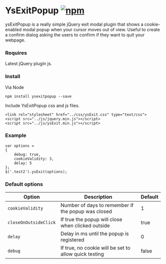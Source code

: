 # YsExitPopup [![npm](https://img.shields.io/npm/v/ysexitpopup.svg)](https://www.npmjs.com/package/ysexitpopup)

ysExitPopup is a really simple jQuery exit modal plugin that shows a cookie-enabled modal popup when your cursor moves out of view. Useful to create a confirm dialog asking the users to confirm if they want to quit your webpage.

### Requires
Latest jQuery plugin js.

### Install

Via Node

``` 
npm install ysexitpopup --save

```

Include YsExitPopup css and js files.

``` 
<link rel="stylesheet" href="../css/ysExit.css" type="text/css">
<script src="../js/jquery.min.js"></script>
<script src="../js/ysExit.min.js"></script>
```

### Example

```
var options = 
{
	debug: true,
    cookieValidity: 3,
    delay: 5
};
$('.test2').ysExit(options);
```

### Default options

Option | Description | Default
-------|-------------|--------
`cookieValidity`|Number of days to remember if the popup was closed|1
`closeOnOutsideClick`|If true the popup will close when clicked outside|true
`delay`|Delay in ms until the popup is registered|0
`debug`|If true, no cookie will be set to allow quick testing|false
